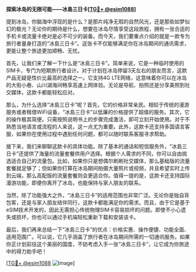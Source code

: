 **探索冰岛的无限可能——冰島三日卡[[TG💪+ @esim1088](https://t.me/s/esim1088)]**

提到冰岛，你脑海中浮现的是什么？是那片纯净无瑕的自然风光，还是那些如梦似幻的极光？无论你的期待是什么，想要在冰岛尽情享受这段旅程，拥有一张合适的手机卡或流量卡绝对是必不可少的装备。而今天，我们要重点介绍的就是一款专为旅行者量身打造的“冰島三日卡”。这张卡不仅能够满足你在冰岛期间的通讯需求，更能让整个旅途更加顺畅、无忧。

首先，让我们来了解一下什么是“冰島三日卡”。简单来说，它是一种临时使用的SIM卡，专门为短期旅行者设计。对于计划在冰岛停留3天左右的朋友而言，这款产品无疑是性价比最高的选择之一。它支持4G LTE网络，这意味着你可以在冰岛的大街小巷、山川湖海间畅享高速上网体验。无论是导航、拍照还是分享美照到社交媒体，这款卡都能轻松应对。

那么，为什么选择“冰島三日卡”呢？首先，它的价格非常亲民。相较于传统的漫游服务或者租借WiFi设备，“冰島三日卡”以低廉的价格提供了超值的服务。其次，它的操作极其简便。只需按照说明书上的步骤完成激活，即可立刻开始使用。对于不熟悉当地语言或流程的人来说，这一点尤为重要。此外，这款卡还支持多国语言客服，如果你在使用过程中遇到任何问题，都可以随时联系客服寻求帮助。

接下来，我们来聊聊这款卡的具体功能。除了基本的通话和短信服务外，“冰島三日卡”还提供了海量的流量套餐供用户选择。根据个人需求的不同，你可以自由挑选适合自己的流量包。比如，如果你只是想偶尔刷刷社交媒体，那么基础版的流量套餐就足够了；但如果你打算在冰岛期间拍摄大量照片或视频，并且希望实时上传到云端，那么高配版的流量套餐则会更适合你。值得一提的是，这款卡还支持国际漫游功能，即便你离开了冰岛，也能保持与家人朋友的联系。

当然，除了功能强大之外，“冰島三日卡”的适用范围也非常广泛。无论你是独自背包客，还是与家人朋友结伴同行，这款卡都能满足你的需求。而且，由于它是基于eSIM技术开发的，因此无需担心传统物理SIM卡容易损坏的问题。即使不小心遗失或损坏，你也可以通过手机端轻松重新下载和安装该卡。

最后，我们再来总结一下“冰島三日卡”的优点：价格实惠、操作便捷、功能全面、适用范围广。可以说，它几乎涵盖了旅行者在冰岛期间所需的一切通讯服务。如果你正计划前往这个美丽的国度，不妨考虑入手一张“冰島三日卡”，让它成为你旅途中的得力助手吧！

[[TG💪+ @esim1088](https://t.me/s/esim1088) ![Image](https://i.postimg.cc/4NQfJmqS/Snipaste-2025-05-13-00-14-12.png)]